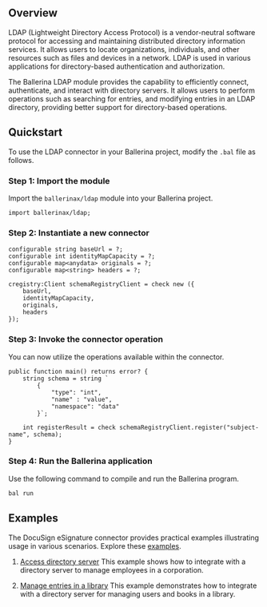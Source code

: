 ## Overview

LDAP (Lightweight Directory Access Protocol) is a vendor-neutral software protocol for accessing and maintaining distributed directory information services. It allows users to locate organizations, individuals, and other resources such as files and devices in a network. LDAP is used in various applications for directory-based authentication and authorization.

The Ballerina LDAP module provides the capability to efficiently connect, authenticate, and interact with directory servers. It allows users to perform operations such as searching for entries, and modifying entries in an LDAP directory, providing better support for directory-based operations.

## Quickstart

To use the LDAP connector in your Ballerina project, modify the `.bal` file as follows.

### Step 1: Import the module

Import the `ballerinax/ldap` module into your Ballerina project.

```ballerina
import ballerinax/ldap;
```

### Step 2: Instantiate a new connector

```ballerina
configurable string baseUrl = ?;
configurable int identityMapCapacity = ?;
configurable map<anydata> originals = ?;
configurable map<string> headers = ?;

cregistry:Client schemaRegistryClient = check new ({
    baseUrl,
    identityMapCapacity,
    originals,
    headers
});
```

### Step 3: Invoke the connector operation

You can now utilize the operations available within the connector.

```ballerina
public function main() returns error? {
    string schema = string `
        {
            "type": "int",
            "name" : "value", 
            "namespace": "data"
        }`;

    int registerResult = check schemaRegistryClient.register("subject-name", schema);
}
```

### Step 4: Run the Ballerina application

Use the following command to compile and run the Ballerina program.

```bash
bal run
```

## Examples

The DocuSign eSignature connector provides practical examples illustrating usage in various scenarios. Explore these [examples](https://github.com/ballerina-platform/module-ballerina-ldap/tree/master/examples).

1. [Access directory server](https://github.com/ballerina-platform/module-ballerina-ldap/tree/master/examples/access-directory-server)
    This example shows how to integrate with a directory server to manage employees in a corporation.

2. [Manage entries in a library](https://github.com/ballerina-platform/module-ballerina-ldap/tree/master/examples/library-managment-system)
    This example demonstrates how to integrate with a directory server for managing users and books in a library.
